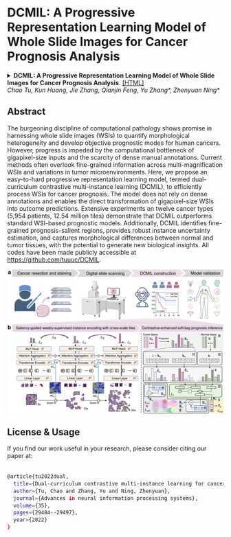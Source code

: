 DCMIL: A Progressive Representation Learning Model of Whole Slide Images for Cancer Prognosis Analysis
=====================================
<details>
<summary>
  <b>DCMIL: A Progressive Representation Learning Model of Whole Slide Images for Cancer Prognosis Analysis</b>.
  <a href="" target="blank">[HTML]</a>
    <br><em><a>Chao Tu</a>, <a>Kun Huang</a>, <a>Jie Zhang</a>, <a>Qianjin Feng</a>, <a>Yu Zhang*</a>, <a>Zhenyuan Ning*</a></em></br>
</summary>

```bash

```
</details>

## Abstract
The burgeoning discipline of computational pathology shows promise in harnessing whole slide images (WSIs) to quantify morphological heterogeneity and develop objective prognostic modes for human cancers. However, progress is impeded by the computational bottleneck of gigapixel-size inputs and the scarcity of dense manual annotations. Current methods often overlook fine-grained information across multi-magnification WSIs and variations in tumor microenvironments. Here, we propose an easy-to-hard progressive representation learning model, termed dual-curriculum contrastive multi-instance learning (DCMIL), to efficiently process WSIs for cancer prognosis. The model does not rely on dense annotations and enables the direct transformation of gigapixel-size WSIs into outcome predictions. Extensive experiments on twelve cancer types (5,954 patients, 12.54 million tiles) demonstrate that DCMIL outperforms standard WSI-based prognostic models. Additionally, DCMIL identifies fine-grained prognosis-salient regions, provides robust instance uncertainty estimation, and captures morphological differences between normal and tumor tissues, with the potential to generate new biological insights. All codes have been made publicly accessible at https://github.com/tuuuc/DCMIL.

<img src="./docs/pipeline.jpg" width="1500px" align="center" />

## License & Usage 
If you find our work useful in your research, please consider citing our paper at:
```bash

@article{tu2022dual,
  title={Dual-curriculum contrastive multi-instance learning for cancer prognosis analysis with whole slide images},
  author={Tu, Chao and Zhang, Yu and Ning, Zhenyuan},
  journal={Advances in neural information processing systems},
  volume={35},
  pages={29484--29497},
  year={2022}
}
```
